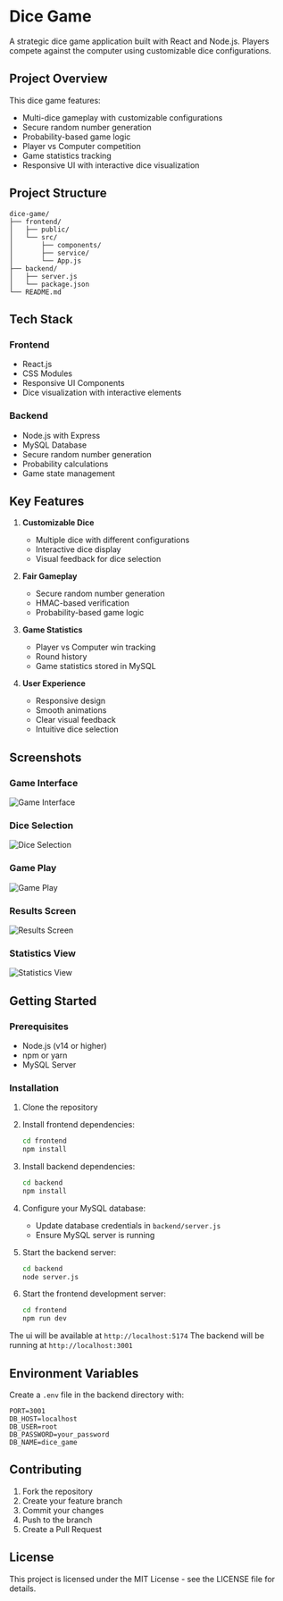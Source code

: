# Dice Game

A strategic dice game application built with React and Node.js. Players compete against the computer using customizable dice configurations.

## Project Overview

This dice game features:
- Multi-dice gameplay with customizable configurations
- Secure random number generation
- Probability-based game logic
- Player vs Computer competition
- Game statistics tracking
- Responsive UI with interactive dice visualization

## Project Structure

```
dice-game/
├── frontend/         
│   ├── public/       
│   └── src/         
│       ├── components/
│       ├── service/   
│       └── App.js   
├── backend/          
│   ├── server.js     
│   └── package.json  
└── README.md        
```

## Tech Stack

### Frontend
- React.js
- CSS Modules
- Responsive UI Components
- Dice visualization with interactive elements

### Backend
- Node.js with Express
- MySQL Database
- Secure random number generation
- Probability calculations
- Game state management

## Key Features

1. **Customizable Dice**
   - Multiple dice with different configurations
   - Interactive dice display
   - Visual feedback for dice selection

2. **Fair Gameplay**
   - Secure random number generation
   - HMAC-based verification
   - Probability-based game logic

3. **Game Statistics**
   - Player vs Computer win tracking
   - Round history
   - Game statistics stored in MySQL

4. **User Experience**
   - Responsive design
   - Smooth animations
   - Clear visual feedback
   - Intuitive dice selection

## Screenshots

### Game Interface
![Game Interface](screenshots/Screenshot%20%28280%29.png)

### Dice Selection
![Dice Selection](screenshots/Screenshot%20%28281%29.png)

### Game Play
![Game Play](screenshots/Screenshot%20%28282%29.png)

### Results Screen
![Results Screen](screenshots/Screenshot%20%28283%29.png)

### Statistics View
![Statistics View](screenshots/Screenshot%20%28284%29.png)

## Getting Started

### Prerequisites

- Node.js (v14 or higher)
- npm or yarn
- MySQL Server

### Installation

1. Clone the repository
2. Install frontend dependencies:
   ```bash
   cd frontend
   npm install
   ```
3. Install backend dependencies:
   ```bash
   cd backend
   npm install
   ```
4. Configure your MySQL database:
   - Update database credentials in `backend/server.js`
   - Ensure MySQL server is running

5. Start the backend server:
   ```bash
   cd backend
   node server.js
   ```
6. Start the frontend development server:
   ```bash
   cd frontend
   npm run dev
   ```

The ui will be available at `http://localhost:5174`
The backend will be running at `http://localhost:3001`

## Environment Variables

Create a `.env` file in the backend directory with:
```
PORT=3001
DB_HOST=localhost
DB_USER=root
DB_PASSWORD=your_password
DB_NAME=dice_game
```

## Contributing

1. Fork the repository
2. Create your feature branch
3. Commit your changes
4. Push to the branch
5. Create a Pull Request

## License

This project is licensed under the MIT License - see the LICENSE file for details.
